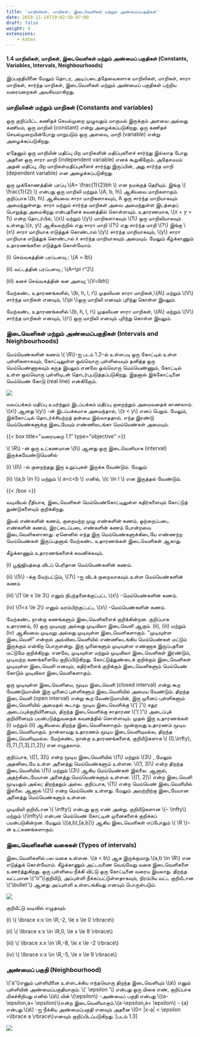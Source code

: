 ```yaml
---
title: 'மாறிலிகள், மாறிகள், இடைவெளிகள் மற்றும் அண்மைப்பகுதிகள்'
date: 2018-11-14T19:02:50-07:00
draft: false
weight: 4
extensions:
    - katex
---
```


#### 1.4 மாறிலிகள், மாறிகள், இடைவெளிகள் மற்றும் அண்மைப் பகுதிகள் (Constants, Variables, Intervals, Neighbourhoods)

இப்பகுதியினை மேலும் தொடர, அடிப்படைத்தேவைகளாக மாறிலிகள், மாறிகள், சாரா மாறிகள், சார்ந்த மாறிகள், இடைவெளிகள் மற்றும் அண்மைப் பகுதிகள் பற்றிய வரையறைகள்
அவசியமாகிறது.


### மாறிலிகள் மற்றும் மாறிகள் (Constants and variables)

ஒரு குறிப்பிட்ட கணிதச் செயல்முறை முழுவதும் மாறாமல் இருக்கும் அளவை அல்லது கணியம், ஒரு மாறிலி (constant) என்று அழைக்கப்படுகிறது. ஒரு கணிதச் செயல்முறையின்போது
மாறுபடும் ஒரு அளவை, மாறி (variable) என்று அழைக்கப்படுகிறது.

ஏதேனும் ஒரு மாறியின் மதிப்பு பிற மாறிகளின் மதிப்புகளைச் சார்ந்து இல்லாத போது அதனை ஒரு சாரா மாறி (independent variable) எனக் கூறுகிறோம். அதேசமயம் அதன் மதிப்பு, 
பிற மாறிகள்மதிப்புகளைச் சார்ந்து இருப்பின், அது சார்ந்த மாறி (dependent variable) என அழைக்கப்படுகிறது.

ஒரு முக்கோணத்தின் பரப்பு \\(A= \frac{1}{2}bh \\) என நமக்குத் தெரியும். இங்கு  \\( \frac{1}{2} \\) என்பது ஒரு மாறிலி மற்றும் \\(A, b, h\\) ஆகியவை மாறிகளாகும். குறிப்பாக \\(b, h\\) 
ஆகியவை சாரா மாறிகளாகவும், A ஒரு சார்ந்த மாறியாகவும் அமைந்துள்ளது. சாரா மற்றும் சார்ந்த மாறிகள் அவை அமைந்துள்ள இடத்தைப் பொறுத்து அமைகிறது என்பதனைக் கவனத்தில்
 கொள்ளவும். உதாரணமாக, \\(x + y = 1\\) என்ற  தொடர்பில், \\(x\\) மற்றும் \\(y\\) மாறிகளாகவும் \\(1\\) ஒரு மாறிலியாகவும் உள்ளது.\\(x, y\\)  ஆகியவற்றில் எது சாரா மாறி \\(?\\) எது 
 சார்ந்த மாறி \\(?\\) இங்கு \\(x\\) சாரா மாறியாக எடுத்துக் கொண்டால் \\(y\\) சார்ந்த மாறியாகவும், \\(y\\) சாரா மாறியாக எடுத்துக் கொண்டால் x சார்ந்த  மாறியாகவும் அமையும். மேலும்
  கீழ்க்காணும் உதாரணங்களை எடுத்துக் கொள்வோம்.

(i) செவ்வகத்தின் பரப்பளவு ; \\(A = lb\\)

(ii) வட்டத்தின் பரப்பளவு ;   \\(A=\pi r^2\\)

(iii) கனச் செவ்வகத்தின் கன அளவு; \\(V=lbh\\) 



  மேற்கண்ட உதாரணங்களில், \\(b, h, l, r\\) முதலியன சாரா மாறிகள்,\\(A\\) மற்றும் \\(V\\) சார்ந்த மாறிகள்  எனவும்,
 \\(\pi \\)ஒரு மாறிலி எனவும்  புரிந்து கொள்ள இயலும்.

மேற்கண்ட உதாரணங்களில் \\(b, h, l, r\\) முதலியன சாரா மாறிகள், \\(A\\) மற்றும் \\(V\\) சார்ந்த மாறிகள் எனவும், \\(r\\) ஒரு மாறிலி எனவும் புரிந்து கொள்ள இயலும்.

### இடைவெளிகள் மற்றும் அண்மைப்பகுதிகள் (Intervals and Neighbourhoods)

மெய்யெண்களின் கணம் \\( \R\\)-ஐ படம் 1.2–ல் உள்ளபடி ஒரு கோட்டில் உள்ள புள்ளிகளாகவும், கோட்டிலுள்ள ஒவ்வொரு புள்ளியையும் தனித்த ஒரு மெய்யெண்ணாகவும் கருத இயலும்.எனவே
ஒவ்வொரு மெய்யெண்ணும், கோட்டில் உள்ள ஒவ்வொரு புள்ளியுடன் தொடர்புபடுத்தப்படுகிறது. இதனால் இக்கோட்டினை மெய்யெண் கோடு (real line) என்கிறோம்.

![](/books/11-maths/part-1/basic-algebra/pic3.png)

வலப்பக்கம் மதிப்பு உயர்ந்தும் இடப்பக்கம் மதிப்பு குறைந்தும் அமைவதைக் காணலாம். \\(x\\) ஆனது \\(y\\) -ன் இடப்பக்கமாக அமைந்தால், \\(x < y\\) எனப் பெறும். மேலும், இக்கோட்டில்
தொடர்ச்சியற்றத் தன்மை இல்லாததால், எந்த இரண்டு மெய்யெண்களுக்கு இடையேயும் எண்ணிலடங்கா மெய்யெண்கள் அமையும்.

{{< box title="வரையறை 1.1" type="objective" >}}

\\( \R\\) -ன் ஒரு உட்கணமான \\(I\\) ஆனது ஒரு இடைவெளியாக (interval) இருக்கவேண்டுமெனில்

(i) \\(I\\) -ல் குறைந்தது இரு உறுப்புகள் இருக்க வேண்டும். மேலும்

(ii) \\(a,b \in I\\) மற்றும் \\( a<c<b \\) எனில், \\(c \in I \\) என இருத்தல் வேண்டும்.

{{< /box >}}
 

 வடிவியல் ரீதியாக, இடைவெளிகள் மெய்யெண்கோட்டிலுள்ள கதிர்களையும் கோட்டுத் துண்டுகளையும் குறிக்கிறது.

இயல் எண்களின் கணம், குறையற்ற முழு எண்களின் கணம், ஒற்றைப்படை எண்களின் கணம், இரட்டைப்படை எண்களின் கணம் போன்றவை இடைவெளிகளாகாது. ஏனெனில் எந்த
இரு மெய்யெண்களுக்கிடையே எண்ணற்ற மெய்யெண்கள் இருப்பதனால் மேற்கண்ட உதாரணங்கள் இடைவெளிகள் ஆகாது.

கீழ்க்காணும் உதாரணங்களைக் கவனிக்கவும்.

(i) பூஜ்ஜியத்தை விடப் பெரிதான மெய்யெண்களின் கணம்.

(ii) \\(5\\) -க்கு மேற்பட்டும், \\(7\\) –ஐ விடக் குறைவாகவும் உள்ள மெய்யெண்களின் கணம்

(iii) \\(1 \le x \le 3\\) எனும் நிபந்தனைக்குட்பட்ட \\(x\\) -மெய்யெண்களின் கணம்.

(iv) \\(1<x \le 2\\) எனும் வரம்பிற்குட்பட்ட \\(x\\) -மெய்யெண்களின் கணம்.

மேற்கண்ட நான்கு கணங்களும் இடைவெளிகளைக் குறிக்கின்றன. குறிப்பாக உதாரணம், (i) ஒரு முடிவுறா அல்லது முடிவிலா இடைவெளி ஆகும். (ii), (iii) மற்றும் (iv) ஆகியவை முடிவுறு
அல்லது முடிவுள்ள இடைவெளிகளாகும். “முடிவுள்ள இடைவெளி” என்றால் அவ்விடைவெளியில் எண்ணிலடங்கிய மெய்யெண்கள் மட்டும் இருக்கும் என்கிற பொருளன்று. இரு முனைகளும்
முடிவுள்ள எண்ணாக இருப்பதனை மட்டுமே குறிக்கிறது. எனவே, முடிவுள்ள மற்றும் முடிவிலா இடைவெளிகள் இரண்டும், முடிவற்ற கணங்களையே குறிப்பிடுகிறது. கோட்டுத்துண்டைக் குறிக்கும்
இடைவெளிகள் முடிவுள்ள இடைவெளி எனவும், கதிர்களைக் குறிக்கும் இடைவெளிகளும் மெய்யெண் கோடும் முடிவிலா இடைவெளிகளாகும்.

ஒரு முடிவுள்ள இடைவெளியை, மூடிய இடைவெளி (closed interval) என்று கூற வேண்டுமாயின் இரு முனைப் புள்ளிகளும் இடைவெளியில் அமைய வேண்டும். திறந்த இடைவெளி (open interval)
என்று கூற வேண்டுமாயின், இரு முனைப் புள்ளிகளும் இடைவெளியில் அமைதல் கூடாது. மூடிய இடைவெளிக்கு \\(‘[ ]’\\) சதுர அடைப்புக்குறியினையும், திறந்த இடைவெளிக்கு சாதாரண 
\\(‘( )’\\) அடைப்புக் குறியினையும் பயன்படுத்துவதைக் கவனத்தில் கொள்ளவும். முதல் இரு உதாரணங்கள் (i) மற்றும் (ii) ஆகியவை திறந்த இடைவெளிகளாகும். மூன்றாவது உதாரணம்
 மூடிய இடைவெளியாகும். நான்காவது உதாரணம் மூடிய இடைவெளியுமல்ல, திறந்த இடைவெளியுமல்ல. மேற்கண்ட நான்கு உதாரணங்களைக், குறியீடுகளாக \\( (0,\infty),(5,7),[1,3],[1,2]\\)
  என எழுதலாம்.

குறிப்பாக, \\([1, 3]\\) என்ற மூடிய இடைவெளியில் \\(1\\) மற்றும் \\(3\\) , மேலும் அதனிடையே உள்ள அனைத்து மெய்யெண்களும் உள்ளன. \\((1, 3)\\) என்ற திறந்த இடைவெளியில் \\(1\\)
 மற்றும் \\(3\\) ஆகிய மெய்யெண்கள் இல்லை. ஆனால், அதற்கிடையேயான அனைத்து மெய்யெண்களும் உள்ளன. \\((1, 2]\\) என்ற இடைவெளி மூடியதும் அல்ல; திறந்ததும் அல்ல. குறிப்பாக,
  \\(1\\) என்ற மெய்யெண் இடைவெளியில் இல்லை. ஆனால் \\(2\\) என்ற மெய்யெண் உள்ளது. மேலும் அவற்றிற்கு இடையேயான அனைத்து மெய்யெண்களும் உள்ளன.

முடிவிலி குறியீடான \\( \infty\\) என்பது ஒரு எண் அன்று. குறியீடுகளான \\(– \infty\\) மற்றும் \\(\infty\\) என்பன மெய்யெண் கோட்டின் முனைகளைக் குறிக்கப் பயன்படுகின்றன. மேலும் \\((a,b),[a,b]\\)
 ஆகிய இடைவெளிகள் எப்போதும் \\( \R \\)–ன் உட்கணங்களாகும்.

### இடைவெளிகளின் வகைகள் (Types of intervals)

இடைவெளிகளில் பல வகை உள்ளன. \\(a < b\\) ஆக இருக்குமாறு \\(a,b \in \R\\) என எடுத்துக் கொள்வோம். கீழ்க்காணும் அட்டவணை வெவ்வேறு வகை இடைவெளிகளை உணர்த்துகிறது. ஒரு
புள்ளியை நீக்கி விட்டு ஒரு கோட்டினை வரைய இயலாது. திறந்த வட்டமான \\(“o”\\)குறியீடு, அப்புள்ளி நீக்கப்பட்டுள்ளதாகவும், நிரம்பிய வட்ட குறியீடான \\('\bullet'\\) ஆனது அப்புள்ளி உள்ளடங்கியது எனவும் பொருள்படும்.

![](/books/11-maths/part-1/basic-algebra/pic4.png)

குறியீட்டு வடிவில் எழுதவும்.

(i) \\( \lbrace x:x \in \R,-2, \le x \le 0 \rbrace\\) 

 (ii) \\( \lbrace x:x \in \R,0, \le x \le 8 \rbrace\\)

(iii) \\( \lbrace x:x \in \R,-8, \le x \le -2 \rbrace\\)  

 (iv) \\( \lbrace x:x \in \R,-5, \le x \le 9 \rbrace\\)

### அண்மைப் பகுதி (Neighbourhood)

\\('a'\\)எனும் புள்ளியினை உள்ளடக்கிய எந்தவொரு திறந்த இடைவெளியும் \\(a\\) எனும் புள்ளியின்
அண்மைப்பகுதியாகும். \\(‘ \epsilon ’\\) என்பது ஒரு மிகை எண், குறிப்பாக மிகச்சிறியது எனில் \\(a\\) யின் \\(\epsilon\\) -அண்மைப் பகுதி என்பது \\((a- \epsilon,a+ \epsilon)\\)என்ற 
இடைவெளியாகும்.\\(a-\epsilon,a+ \epsilon\\) - {a} என்பது \\(a\\) -ஐ நீக்கிய அண்மைப்பகுதி எனவும் அதனை \\(0< |x-a| < \epsilon =\lbrace a \rbrace\\)எனவும் குறிப்பிடப்படுகிறது. [படம் 1.3]


![](/books/11-maths/part-1/basic-algebra/pic5.png)